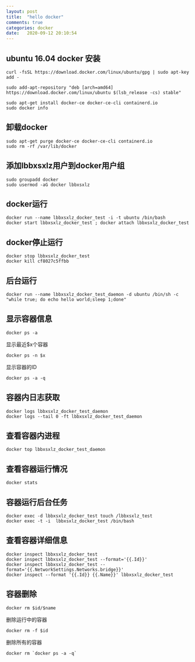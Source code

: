 ```yaml
---
layout: post
title:  "hello docker"
comments: true
categories: docker
date:   2020-09-12 20:10:54
---
```


## ubuntu 16.04 docker 安装
```
curl -fsSL https://download.docker.com/linux/ubuntu/gpg | sudo apt-key add -

sudo add-apt-repository "deb [arch=amd64] https://download.docker.com/linux/ubuntu $(lsb_release -cs) stable"

sudo apt-get install docker-ce docker-ce-cli containerd.io
sudo docker info
```
## 卸载docker
```
sudo apt-get purge docker-ce docker-ce-cli containerd.io
sudo rm -rf /var/lib/docker
```
## 添加lbbxsxlz用户到docker用户组
```
sudo groupadd docker
sudo usermod -aG docker lbbxsxlz
```
## docker运行
```
docker run --name lbbxsxlz_docker_test -i -t ubuntu /bin/bash
docker start lbbxsxlz_docker_test ; docker attach lbbxsxlz_docker_test
```
## docker停止运行
```
docker stop lbbxsxlz_docker_test
docker kill cf8027c5ffbb
```
## 后台运行
```
docker run --name lbbxsxlz_docker_test_daemon -d ubuntu /bin/sh -c "while true; do echo hello world;sleep 1;done"
```
## 显示容器信息
```
docker ps -a
```
显示最近$x个容器
``` 
docker ps -n $x
```
显示容器的ID
```
docker ps -a -q
```

## 容器内日志获取
```
docker logs lbbxsxlz_docker_test_daemon
docker logs --tail 0 -ft lbbxsxlz_docker_test_daemon
```
## 查看容器内进程
```
docker top lbbxsxlz_docker_test_daemon
```
## 查看容器运行情况
```
docker stats
```
## 容器运行后台任务
```
docker exec -d lbbxsxlz_docker_test touch /lbbxsxlz_test
docker exec -t -i  lbbxsxlz_docker_test /bin/bash
```
## 查看容器详细信息
```
docker inspect lbbxsxlz_docker_test
docker inspect lbbxsxlz_docker_test --format='{{.Id}}'
docker inspect lbbxsxlz_docker_test --format='{{.NetworkSettings.Networks.bridge}}'
docker inspect --format '{{.Id}} {{.Name}}' lbbxsxlz_docker_test
```
## 容器删除 
```
docker rm $id/$name
```
删除运行中的容器
```
docker rm -f $id
```
删除所有的容器
```
docker rm `docker ps -a -q`
```
